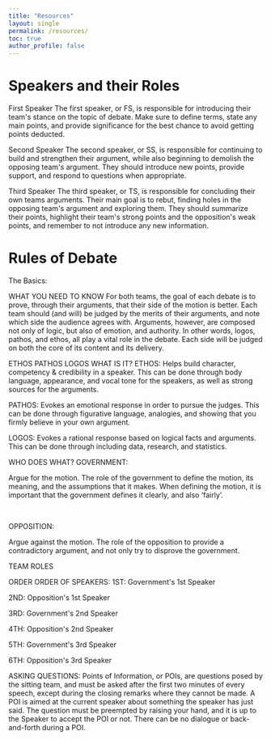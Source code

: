 ```yaml
---
title: "Resources"
layout: single
permalink: /resources/
toc: true
author_profile: false
---
```


# Speakers and their Roles

First Speaker
The first speaker, or FS, is responsible for introducing their team's stance on the topic of debate. Make sure to define terms, state any main points, and provide significance for the best chance to avoid getting points deducted.

Second Speaker
The second speaker, or SS, is responsible for continuing to build and strengthen their argument, while also beginning to demolish the opposing team's argument. They should introduce new points, provide support, and respond to questions when appropriate.

Third Speaker
The third speaker, or TS, is responsible for concluding their own teams arguments. Their main goal is to rebut, finding holes in the opposing team's argument and exploring them. They should summarize their points, highlight their team's strong points and the opposition's weak points, and remember to not introduce any new information.

# Rules of Debate

The Basics:

WHAT YOU NEED TO KNOW
For both teams, the goal of each debate is to prove, through their arguments, that their side of the motion is better. Each team should (and will) be judged by the merits of their arguments, and note which side the audience agrees with. Arguments, however, are composed not only of logic, but also of emotion, and authority. In other words, logos, pathos, and ethos, all play a vital role in the debate. Each side will be judged on both the core of its content and its delivery.

ETHOS
PATHOS
LOGOS
WHAT IS IT?
ETHOS: Helps build character, competency & credibility in a speaker. This can be done through body language, appearance, and vocal tone for the speakers, as well as strong sources for the arguments.

PATHOS: Evokes an emotional response in order to pursue the judges. This can be done through figurative language, analogies, and showing that you firmly believe in your own argument.

LOGOS: Evokes a rational response based on logical facts and arguments. This can be done through including data, research, and statistics.

WHO DOES WHAT?
GOVERNMENT:

Argue for the motion. The role of the government to define the motion, its meaning, and the assumptions that it makes. When defining the motion, it is important that the government defines it clearly, and also ‘fairly’.

​

OPPOSITION:

Argue against the motion. The role of the opposition to provide a contradictory argument, and not only try to disprove the government.

TEAM ROLES

ORDER
ORDER OF SPEAKERS:
1ST: Government's 1st Speaker

2ND: Opposition's 1st Speaker

3RD: Government's 2nd Speaker

4TH: Opposition's 2nd Speaker

5TH: Government's 3rd Speaker

6TH: Opposition's 3rd Speaker

ASKING QUESTIONS:
Points of Information, or POIs, are questions posed by the sitting team, and must be asked after the first two minutes of every speech, except during the closing remarks where they cannot be made. A POI is aimed at the current speaker about something the speaker has just said. The question must be preempted by raising your hand, and it is up to the Speaker to accept the POI or not. There can be no dialogue or back-and-forth during a POI.
